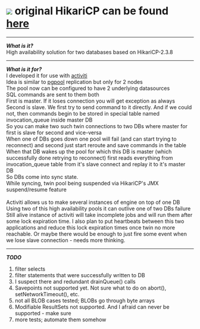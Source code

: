 ![](https://github.com/brettwooldridge/HikariCP/wiki/Hikari.png) original HikariCP can be found [here](https://github.com/brettwooldridge/HikariCP)
==========
----------------------------------------------------

***What is it?***<br/>
High availability solution for two databases based on HikariCP-2.3.8

----------------------------------------------------

***What is it for?***<br/>
I developed it for use with [activiti](http://activiti.org/)<br/>
Idea is similar to [pgpool](http://www.pgpool.net/mediawiki/index.php/Main_Page) replication but only for 2 nodes<br/>
The pool now can be configured to have 2 underlying datasources<br/>
SQL commands are sent to them both<br/>
First is master. If it loses connection you will get exception as always<br/>
Second is slave. We first try to send command to it directly. And if we could not, then commands begin to be stored in special table named invocation_queue inside master DB<br/>
So you can make two such twin connections to two DBs where master for first is slave for second and vice-versa<br/>
When one of DBs goes down one pool will fail (and can start trying to reconnect) and second just start reroute and save commands in the table<br/>
When that DB wakes up the pool for which this DB is master (which successfully done retrying to reconnect) first reads everything from invocation_queue table from it's slave connect and replay it to it's master DB<br/>
So DBs come into sync state.<br/>
While syncing, twin pool being suspended via HikariCP's JMX suspend/resume feature<br/>
<br/>
Activiti allows us to make several instances of engine on top of one DB<br/>
Using two of this high availability pools it can outlive one of two DBs failure<br/>
Still alive instance of activiti will take incomplete jobs and will run them after some lock expiration time. I also plan to put heartbeats between this two applications and reduce this lock expiration times once twin no more reachable. Or maybe there would be enough to just fire some event when we lose slave connection - needs more thinking.<br/>

----------------------------------------------------

***TODO***<br/>
1. filter selects<br/>
2. filter statements that were successfully written to DB<br/>
3. I suspect there and redundant drainQueue() calls<br/>
4. Savepoints not supported yet. Not sure what to do on abort(), setNetworkTimeout(), etc.<br/>
5. not all BLOB cases tested; BLOBs go through byte arrays<br/>
6. Modifiable ResultSets not supported. And I afraid can never be supported - make sure<br/>
7. more tests; automate them somehow<br/>
